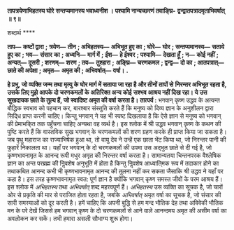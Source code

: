 **तापत्रयेणाभिहतस्य घोरे** **सन्तप्यमानस्य भवाध्वनीश ।** **पश्यामि नान्यच्छरणं तवाङ्घ्रि-** **द्वन्द्वातपत्रादमृताभिवर्षात् ॥ ९॥** 

शब्दार्थ **** 

**ताप—** **कष्टों द्वारा** **; त्रयेण—** **तीन** **; अभिहतस्य—** **अभिभूत हुए का** **; घोरे—** **घोर** **; सन्तप्यमानस्य—** **सताये हुए का** **; भव—** **संसार** **का** **; अध्वनि—** **मार्ग में** **; ईश—** **हे ईश्वर** **; पश्यामि—** **देखता हूँ** **; न—** **कोई नहीं** **; अन्यत्—** **दूसरी** **; शरणम्—** **शरण** **; तव—** **तुश्हारा** **;** **अङ्घ्रि—** **चरणकमल** **; द्वन्द्व—** **दो का** **; आतपत्रात्—** **छाते की अपेक्षा** **; अमृत—** **अमृत की** **; अभिवर्षात्—** **वर्षा।** **.** 

**हे प्रभु, जो व्यक्ति जन्म तथा मृत्यु के घोर मार्ग में सताया जा रहा है और तीनों तापों से** **निरन्तर अभिभूत रहता है, उसके लिए मुझे आपके दो चरणकमलों के अतिरिक्त अन्य कोई** **सश्भव आश्रय नहीं दिख रहा। ये उस सुखदायक छाते के तुल्य हैं, जो स्वादिष्ट अमृत की वर्षा** **करता है।** **तात्पर्य :** भगवान् कृष्ण उद्धव के अत्यन्त बौद्धिक स्वभाव को पहचान कर, बारश्बार संस्तुति करते हैं कि मनुष्य को दिव्य ज्ञान के अनुशीलन द्वारा सिदि्ध प्राप्त करनी चाहिए। किन्तु भगवान् ने यह भी स्पष्ट दिखलाया है कि ऐसे ज्ञान से मनुष्य को भगवान् की प्रेमाभकि्त तक पहुँचना चाहिए अन्यथा वह व्यर्थ है। इस श्लोक में श्री उद्धव भगवान् कृष्ण के कथन की पुष्टि करते हैं कि वास्तविक सुख भगवान् के चरणकमलों की शरण ग्रहण करके ही प्राप्त किया जा सकता है। जब पृथु महाराज का राज्याभिषेक हुआ था, तो वायु देव ने उन्हें एक छाता भेंट किया था, जो निरन्तर पानी की फुहारें निकालता था। यहाँ पर भगवान् के दो चरणकमलों की उपमा उस अद्भुत छाते से दी गई है, जो कृष्णभावनामृत के आनन्द रूपी मधुर अमृत की निरन्तर वर्षा करता है। सामान्यतया चिन्तनपरक वैश्लेषिक ज्ञान का अन्त परब्रह्म की निॢवशेष अनुभूति में होता है किन्तु निॢवशेष आध्याति्मक रूप में तदाकार होने का तथाकथित आनन्द कभी भी कृष्णभावनामृत आनन्द की तुलना नहीं कर सकता जैसाकि श्री उद्धव ने यहाँ पर कहा है। इस तरह कृष्णभावनामृत स्वत: पूर्ण ज्ञान है क्योंकि भगवान् कृष्ण समस्त जीवों के परम आश्रय हैं। इस श्लोक में *अभिहतस्य* तथा *अभिवर्षात्* शब्द महत्त्वपूर्ण हैं। *अभिहतस्य* उस व्यक्ति का सूचक है, जो चारों ओर से प्रकृति की मार से पराजित होता रहता है, जबकि *अभिवर्षात्* अमृत वर्षा का सूचक है, जो संसार की सारी समस्याओं को दूर करती है। हमें चाहिए कि अपनी बुद्धि से हम मन्द भौतिक देह तथा अविवेकी भौतिक मन के परे देखें जिससे हम भगवान् कृष्ण के दो चरणकमलों से आने वाले आनन्दमय अमृत की असीम वर्षा का अवलोकन कर सकें। तभी हमारा असली सौभाग्य शुरू होगा।  